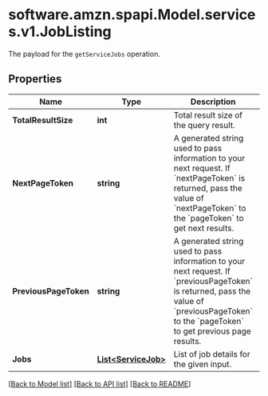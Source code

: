 # software.amzn.spapi.Model.services.v1.JobListing
The payload for the `getServiceJobs` operation.

## Properties

Name | Type | Description | Notes
------------ | ------------- | ------------- | -------------
**TotalResultSize** | **int** | Total result size of the query result. | [optional] 
**NextPageToken** | **string** | A generated string used to pass information to your next request. If &#x60;nextPageToken&#x60; is returned, pass the value of &#x60;nextPageToken&#x60; to the &#x60;pageToken&#x60; to get next results. | [optional] 
**PreviousPageToken** | **string** | A generated string used to pass information to your next request. If &#x60;previousPageToken&#x60; is returned, pass the value of &#x60;previousPageToken&#x60; to the &#x60;pageToken&#x60; to get previous page results. | [optional] 
**Jobs** | [**List&lt;ServiceJob&gt;**](ServiceJob.md) | List of job details for the given input. | [optional] 

[[Back to Model list]](../README.md#documentation-for-models) [[Back to API list]](../README.md#documentation-for-api-endpoints) [[Back to README]](../README.md)

